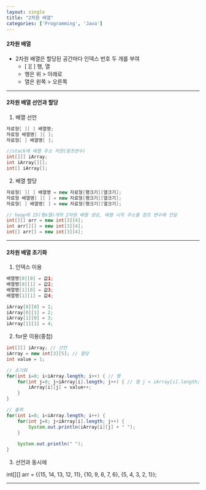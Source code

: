 ```yaml
---
layout: single
title: "2차원 배열"
categories: ['Programming', 'Java']
---
```

   
#### 2차원 배열
* 2차원 배열은 할당된 공간마다 인덱스 번호 두 개를 부여   
    * [ ][ ] 행, 열   
    * 행은 위 > 아래로   
    * 열은 왼쪽 > 오른쪽   
   
***
#### 2차원 배열 선언과 할당
1) 배열 선언   
   
``` java
자료형[ ][ ] 배열명;
자료형 배열명[ ][ ];
자료형[ ] 배열명[ ];

//stack에 배열 주소 저장(참조변수)
int[][] iArray;
int iArray[][];
int[] iArray[];
```   
   
2) 배열 할당   
   
``` java
자료형[ ][ ] 배열명 = new 자료형[행크기][열크기];
자료형 배열명[ ][ ] = new 자료형[행크기][열크기];
자료형[ ] 배열명[ ] = new 자료형[행크기][열크기];

// heap에 15(행x열)개의 2차원 배열 생성, 배열 시작 주소를 참조 변수에 전달
int[][] arr = new int[3][4];
int arr[][] = new int[3][4];
int[] arr[] = new int[3][4];
```   
   
***
#### 2차원 배열 초기화
1) 인덱스 이용   

``` java
배열명[0][0] = 값1;
배열명[0][1] = 값2;
배열명[1][0] = 값3;
배열명[1][1] = 값4;

iArray[0][0] = 1;
iArray[0][1] = 2;
iArray[1][0] = 3;
iArray[1][1] = 4;
```   
   
2) for문 이용(중첩)
``` java
int[][] iArray; // 선언
iArray = new int[3][5]; // 할당
int value = 1;

// 초기화
for(int i=0; i<iArray.length; i++) { // 행
    for(int j=0; j<iArray[i].length; j++) { // 열 j < iArray[i].length; ★[i] 확인 필수
        iArray[i][j] = value++;
    }
}

// 출력
for(int i=0; i<iArray.length; i++) {
    for(int j=0; j<iArray[i].length; j++) {
        System.out.println(iArray[i][j] + " ");
    }
    
    System.out.println(" ");
}
```
   
3) 선언과 동시에   
   
int[][] arr = {{15, 14, 13, 12, 11}, {10, 9, 8, 7, 6}, {5, 4, 3, 2, 1}};   
 
   
***